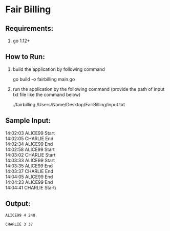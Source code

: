 # Fair Billing

Requirements:
-----------------

1. go 1.12+

How to Run:
-----------------

1. build the application by following command

	go build -o fairbilling main.go

2. run the application by the following command (provide the path of input txt file like the command below) 

	./fairbilling /Users/Name/Desktop/FairBilling/input.txt


Sample Input:
-----------------
14:02:03 ALICE99 Start\
14:02:05 CHARLIE End\
14:02:34 ALICE99 End\
14:02:58 ALICE99 Start\
14:03:02 CHARLIE Start\
14:03:33 ALICE99 Start\
14:03:35 ALICE99 End\
14:03:37 CHARLIE End\
14:04:05 ALICE99 End\
14:04:23 ALICE99 End\
14:04:41 CHARLIE Start\



Output:
-----------------
    ALICE99 4 240 

	CHARLIE 3 37

